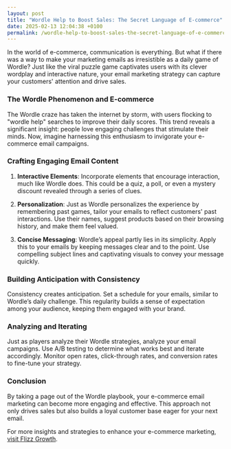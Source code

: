 ```yaml
---
layout: post
title: "Wordle Help to Boost Sales: The Secret Language of E-commerce"
date: 2025-02-13 12:04:38 +0100
permalink: /wordle-help-to-boost-sales-the-secret-language-of-e-commerce/
---
```



In the world of e-commerce, communication is everything. But what if there was a way to make your marketing emails as irresistible as a daily game of Wordle? Just like the viral puzzle game captivates users with its clever wordplay and interactive nature, your email marketing strategy can capture your customers' attention and drive sales.

### The Wordle Phenomenon and E-commerce

The Wordle craze has taken the internet by storm, with users flocking to "wordle help" searches to improve their daily scores. This trend reveals a significant insight: people love engaging challenges that stimulate their minds. Now, imagine harnessing this enthusiasm to invigorate your e-commerce email campaigns.

### Crafting Engaging Email Content

1. **Interactive Elements**: Incorporate elements that encourage interaction, much like Wordle does. This could be a quiz, a poll, or even a mystery discount revealed through a series of clues.

2. **Personalization**: Just as Wordle personalizes the experience by remembering past games, tailor your emails to reflect customers' past interactions. Use their names, suggest products based on their browsing history, and make them feel valued.

3. **Concise Messaging**: Wordle’s appeal partly lies in its simplicity. Apply this to your emails by keeping messages clear and to the point. Use compelling subject lines and captivating visuals to convey your message quickly.

### Building Anticipation with Consistency

Consistency creates anticipation. Set a schedule for your emails, similar to Wordle’s daily challenge. This regularity builds a sense of expectation among your audience, keeping them engaged with your brand.

### Analyzing and Iterating

Just as players analyze their Wordle strategies, analyze your email campaigns. Use A/B testing to determine what works best and iterate accordingly. Monitor open rates, click-through rates, and conversion rates to fine-tune your strategy.

### Conclusion

By taking a page out of the Wordle playbook, your e-commerce email marketing can become more engaging and effective. This approach not only drives sales but also builds a loyal customer base eager for your next email.

For more insights and strategies to enhance your e-commerce marketing, [visit Flizz Growth](https://flizzgrowth.com).